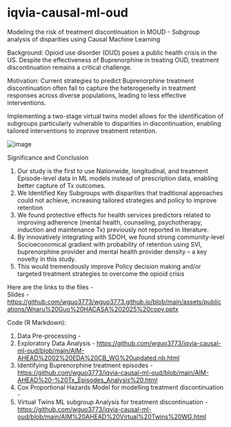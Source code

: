 # iqvia-causal-ml-oud
Modeling the risk of treatment discontinuation in MOUD - Subgroup analysis of disparities using Causal Machine Learning  

Background: 
Opioid use disorder (OUD) poses a public health crisis in the US. Despite the effectiveness of Buprenorphine in treating OUD, treatment discontinuation remains a critical challenge. 

Motivation: 
Current strategies to predict Buprenorphine treatment discontinuation often fail to capture the heterogeneity in treatment responses across diverse populations, leading to less effective interventions.

Implementing a two-stage virtual twins model allows for the identification of subgroups particularly vulnerable to disparities in discontinuation, enabling tailored interventions to improve treatment retention.

![image](https://github.com/user-attachments/assets/89c45d18-f6a2-4880-b2e8-9153db0771f4)


Significance and Conclusion  
1. Our study is the first to use Nationwide, longitudinal, and treatment Episode-level data in ML models instead of prescription data, enabling better capture of Tx outcomes. 
2. We Identified Key Subgroups with disparities that traditional approaches could not achieve, increasing tailored strategies and policy to improve retention 
3. We found protective effects for health services predictors related to improving adherence (mental health, counseling, psychotherapy, induction and maintenance Tx) previously not reported in literature. 
4. By innovatively integrating with SDOH, we found strong community-level Socioeconomical gradient with probability of retention using SVI, buprenorphine provider and mental health provider density – a key novelty in this study. 
5. This would tremendously improve Policy decision making and/or targeted treatment strategies to overcome the opioid crisis


Here are the links to the files - <br> 
Slides - https://github.com/wguo3773/wguo3773.github.io/blob/main/assets/publications/Wnaru%20Guo%20HACASA%202025%20copy.pptx <br> 

Code (R Markdown): <br> 
1. Data Pre-processing - 
2. Exploratory Data Analysis - https://github.com/wguo3773/iqvia-causal-ml-oud/blob/main/AIM-AHEAD%2002%20EDA%20CB_WG%20updated.nb.html
3. Identifying Buprenorphine treatment episodes - https://github.com/wguo3773/iqvia-causal-ml-oud/blob/main/AIM-AHEAD%20-%20Tx_Episodes_Analysis%20.html
4. Cox Proportional Hazards Model for modelling treatment discontinuation - 
5. Virtual Twins ML subgroup Analysis for treatment discontinuation - https://github.com/wguo3773/iqvia-causal-ml-oud/blob/main/AIM%20AHEAD%20Virtual%20Twins%20WG.html










